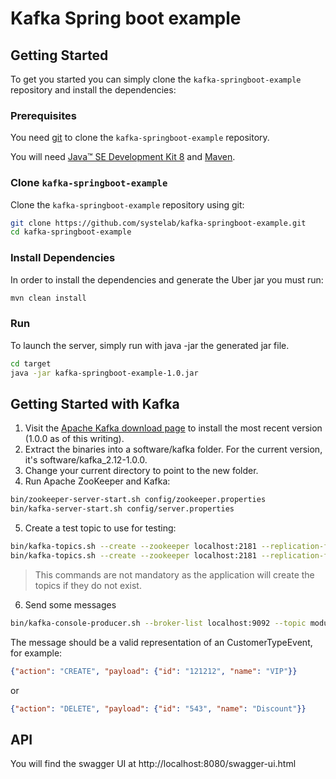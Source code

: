 

#  Kafka Spring boot example


## Getting Started

To get you started you can simply clone the `kafka-springboot-example` repository and install the dependencies:

### Prerequisites

You need [git][git] to clone the `kafka-springboot-example` repository.

You will need [Java™ SE Development Kit 8][jdk-download] and [Maven][maven].

### Clone `kafka-springboot-example`

Clone the `kafka-springboot-example` repository using git:

```bash
git clone https://github.com/systelab/kafka-springboot-example.git
cd kafka-springboot-example
```

### Install Dependencies

In order to install the dependencies and generate the Uber jar you must run:

```bash
mvn clean install
```

### Run

To launch the server, simply run with java -jar the generated jar file.

```bash
cd target
java -jar kafka-springboot-example-1.0.jar
```

## Getting Started with Kafka

1.  Visit the [Apache Kafka download page][kafka] to install the most recent version (1.0.0 as of this writing).
2.	Extract the binaries into a software/kafka folder. For the current version, it's software/kafka_2.12-1.0.0.
3.	Change your current directory to point to the new folder.
4.	Run Apache ZooKeeper and Kafka:

```bash
bin/zookeeper-server-start.sh config/zookeeper.properties
bin/kafka-server-start.sh config/server.properties
```
5.  Create a test topic to use for testing:

```bash
bin/kafka-topics.sh --create --zookeeper localhost:2181 --replication-factor 1 --partitions 1 --topic customer-type
bin/kafka-topics.sh --create --zookeeper localhost:2181 --replication-factor 1 --partitions 1 --topic customer
```

> This commands are not mandatory as the application will create the topics if they do not exist.

6.  Send some messages

```bash
bin/kafka-console-producer.sh --broker-list localhost:9092 --topic modulab
```

The message should be a valid representation of an CustomerTypeEvent, for example:

```json
{"action": "CREATE", "payload": {"id": "121212", "name": "VIP"}}
```

or 

```json
{"action": "DELETE", "payload": {"id": "543", "name": "Discount"}}
```

## API

You will find the swagger UI at http://localhost:8080/swagger-ui.html


[git]: https://git-scm.com/
[sboot]: https://projects.spring.io/spring-boot/
[maven]: https://maven.apache.org/download.cgi
[jdk-download]: http://www.oracle.com/technetwork/java/javase/downloads
[JEE]: http://www.oracle.com/technetwork/java/javaee/tech/index.html
[kafka]: http://kafka.apache.org/downloads.html

